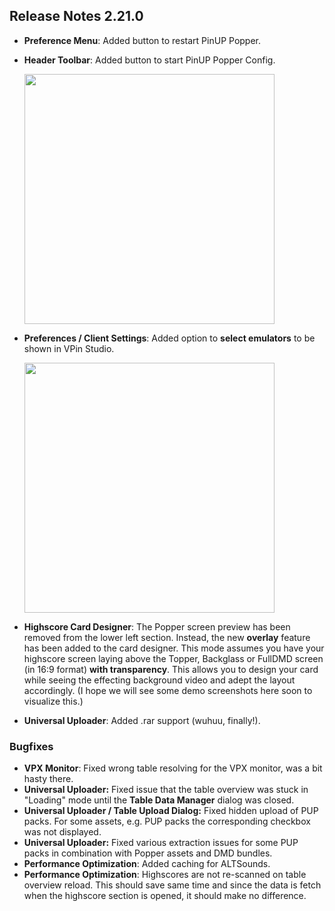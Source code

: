## Release Notes 2.21.0

- **Preference Menu**: Added button to restart PinUP Popper.
- **Header Toolbar**: Added button to start PinUP Popper Config.

  <img src="https://raw.githubusercontent.com/syd711/vpin-studio/main/documentation/misc/header-toolbar.png" width="400" />
  
- **Preferences / Client Settings**: Added option to **select emulators** to be shown in VPin Studio.
 
  <img src="https://raw.githubusercontent.com/syd711/vpin-studio/main/documentation/preferences/emulators.png" width="400" />

- **Highscore Card Designer**: The Popper screen preview has been removed from the lower left section. Instead, the new **overlay** feature has been added to the card designer. This mode assumes you have your highscore screen laying above the Topper, Backglass or FullDMD screen (in 16:9 format) **with transparency**. This allows you to design your card while seeing the effecting background video and adept the layout accordingly. (I hope we will see some demo screenshots here soon to visualize this.)  
- **Universal Uploader**: Added .rar support (wuhuu, finally!).


### Bugfixes

- **VPX Monitor**: Fixed wrong table resolving for the VPX monitor, was a bit hasty there.
- **Universal Uploader:** Fixed issue that the table overview was stuck in "Loading" mode until the **Table Data Manager** dialog was closed.
- **Universal Uploader / Table Upload Dialog:** Fixed hidden upload of PUP packs. For some assets, e.g. PUP packs the corresponding checkbox was not displayed.
- **Universal Uploader:** Fixed various extraction issues for some PUP packs in combination with Popper assets and DMD bundles.
- **Performance Optimization**: Added caching for ALTSounds.
- **Performance Optimization**: Highscores are not re-scanned on table overview reload. This should save same time and since the data is fetch when the highscore section is opened, it should make no difference.